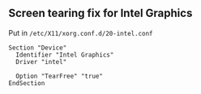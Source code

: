 ## Screen tearing fix for Intel Graphics

Put in `/etc/X11/xorg.conf.d/20-intel.conf`

```
Section "Device"
  Identifier "Intel Graphics"
  Driver "intel"

  Option "TearFree" "true"
EndSection
```

